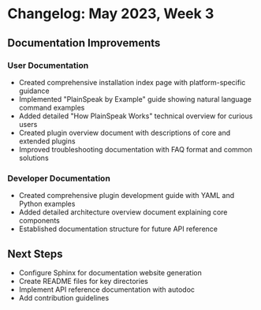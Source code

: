# Changelog: May 2023, Week 3

## Documentation Improvements

### User Documentation
- Created comprehensive installation index page with platform-specific guidance
- Implemented "PlainSpeak by Example" guide showing natural language command examples
- Added detailed "How PlainSpeak Works" technical overview for curious users
- Created plugin overview document with descriptions of core and extended plugins
- Improved troubleshooting documentation with FAQ format and common solutions

### Developer Documentation
- Created comprehensive plugin development guide with YAML and Python examples
- Added detailed architecture overview document explaining core components
- Established documentation structure for future API reference

## Next Steps
- Configure Sphinx for documentation website generation
- Create README files for key directories
- Implement API reference documentation with autodoc
- Add contribution guidelines

